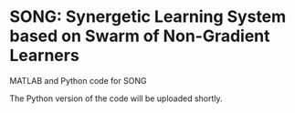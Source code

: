 # SONG: Synergetic Learning System based on Swarm of Non-Gradient Learners
MATLAB and Python code for SONG

The Python version of the code will be uploaded shortly.
